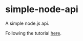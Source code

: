 # simple-node-api
A simple node.js api.

Following the tutorial [here](https://medium.freecodecamp.org/building-a-simple-node-js-api-in-under-30-minutes-a07ea9e390d2).
